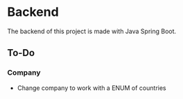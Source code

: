 # Backend
The backend of this project is made with Java Spring Boot.

## To-Do

### Company
* Change company to work with a ENUM of countries